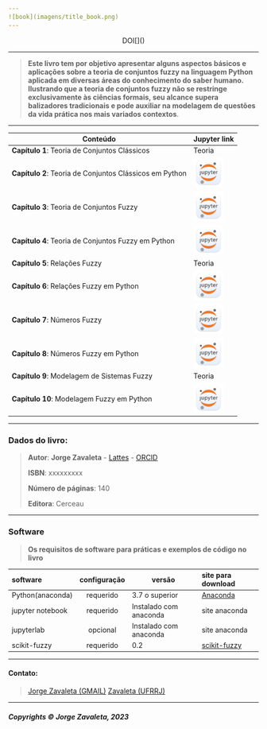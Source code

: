```yaml
---
![book](imagens/title_book.png)
---
```

<center>DOI[]()</center>

---

>**Este livro tem por objetivo apresentar alguns aspectos básicos e aplicações sobre a teoria de conjuntos fuzzy na linguagem Python aplicada em diversas áreas do conhecimento do saber humano. Ilustrando que a teoria de conjuntos fuzzy não se restringe exclusivamente às ciências formais, seu alcance supera balizadores tradicionais e pode auxiliar na modelagem de questões da vida prática nos mais variados contextos**.

---
| Conteúdo                                                 | Jupyter link  |
| -------------------------------------------------------- | --------------|
| **Capítulo 1**: Teoria de Conjuntos Clássicos              | Teoria         |
| **Capítulo 2**: Teoria de Conjuntos Clássicos em Python    |[<img src="imagens/jupyter.png" alt="pdf" width="60"/>](https://github.com/zavaleta/Modelagem_e_Sistemas_em_Python/blob/master/capitulo2/Teoria_de_conjuntos_python_c02.ipynb)|
| **Capítulo 3**: Teoria de Conjuntos Fuzzy                  |  [<img src="imagens/jupyter.png" alt="pdf" width="60"/>](https://github.com/zavaleta/Modelagem_e_Sistemas_em_Python/blob/master/capitulo3/teoria_de_conjuntos_fuzzy_c03.ipynb)          |
| **Capítulo 4**: Teoria de Conjuntos Fuzzy em Python        | [<img src="imagens/jupyter.png" alt="pdf" width="60"/>](https://github.com/zavaleta/Modelagem_e_Sistemas_em_Python/blob/master/capitulo4/teoria_de_conjuntos_fuzzy_python_c04.ipynb)         |
| **Capítulo 5**: Relações Fuzzy                             | Teoria        |
| **Capítulo 6**: Relações Fuzzy em Python                   | [<img src="imagens/jupyter.png" alt="pdf" width="60"/>](https://github.com/zavaleta/Modelagem_e_Sistemas_em_Python/blob/master/capitulo6/relacoes_fuzzy_em_python_c06.ipynb)         |
| **Capítulo 7**: Números Fuzzy                              |[<img src="imagens/jupyter.png" alt="pdf" width="60"/>](https://github.com/zavaleta/Modelagem_e_Sistemas_em_Python/blob/master/capitulo7/numeros_fuzzy_c07.ipynb)          |
| **Capítulo 8**: Números Fuzzy em Python                    | [<img src="imagens/jupyter.png" alt="pdf" width="60"/>](https://github.com/zavaleta/Modelagem_e_Sistemas_em_Python/blob/master/capitulo8/numeros_fuzzy_em_python_c08.ipynb)         |
| **Capítulo 9**: Modelagem de Sistemas Fuzzy                | Teoria     |
| **Capítulo 10**: Modelagem Fuzzy em Python                 |[<img src="imagens/jupyter.png" alt="pdf" width="60"/>](https://github.com/zavaleta/Modelagem_e_Sistemas_em_Python/blob/master/capitulo10/modelagem_fuzzy_em_python_c10.ipynb)          |
---
### Dados do livro:
> **Autor**: **Jorge Zavaleta** - [Lattes](http://lattes.cnpq.br/5989368756609995) - [ORCID](https://orcid.org/0000-0002-4747-8613)
>
> **ISBN**: xxxxxxxxx
>
> **Número de páginas**: 140
>
> **Editora**: Cerceau

---

### Software
> **Os requisitos de software para práticas e exemplos de código no livro**

| software         | configuração    | versão         |  site para download  |
|:-----------------|:---------------:|----------------|:--------------------|
| Python(anaconda) | requerido       | 3.7 o superior |  [Anaconda](https://www.anaconda.com/products/distribution)|
| jupyter notebook | requerido       | Instalado com anaconda | site anaconda  |
| jupyterlab       | opcional        | Instalado com anaconda  | site anaconda |
| scikit-fuzzy     | requerido       |     0.2        |  [scikit-fuzzy](https://pythonhosted.org/scikit-fuzzy/overview.html) |

---

#### Contato:
> [Jorge Zavaleta (GMAIL)](mailto:zavaleta.jorge@gmail.com)
> [Zavaleta (UFRRJ)](mailto:zavaleta@pet-si.ufrrj.br)

---
##### Copyrights &copy; Jorge Zavaleta, 2023

